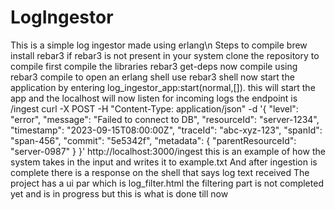 # LogIngestor
This is a simple log ingestor made using erlang\n
Steps to compile
brew install rebar3 if rebar3 is not present in your system
clone the repository
to compile
first compile the libraries
rebar3 get-deps
now compile using rebar3 compile
to open an erlang shell use
rebar3 shell 
now start the application by entering
log_ingestor_app:start(normal,[]).
this will start the app and the localhost will now listen for incoming logs
the endpoint is /ingest
curl -X POST -H "Content-Type: application/json" -d '{
    "level": "error",
    "message": "Failed to connect to DB",
    "resourceId": "server-1234",
    "timestamp": "2023-09-15T08:00:00Z",
    "traceId": "abc-xyz-123",
    "spanId": "span-456",
    "commit": "5e5342f",
    "metadata": {
        "parentResourceId": "server-0987"
    }
}' http://localhost:3000/ingest
this is an example of how the system takes in the input and writes it to example.txt 
And after ingestion is complete there is a response on the shell that says log text received
The project has a ui par which is log_filter.html
the filtering part is not completed yet and is in progress but this is what is done till now

